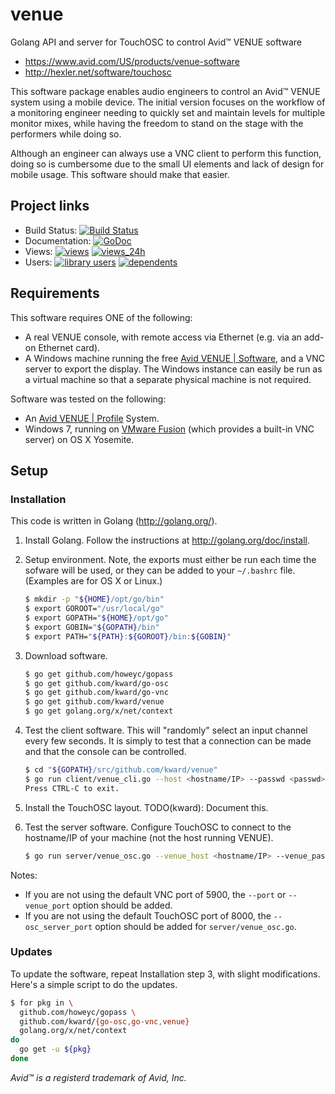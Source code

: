 # venue
Golang API and server for TouchOSC to control Avid™ VENUE software

- <https://www.avid.com/US/products/venue-software>
- <http://hexler.net/software/touchosc>

This software package enables audio engineers to control an Avid™ VENUE system
using a mobile device. The initial version focuses on the workflow of a
monitoring engineer needing to quickly set and maintain levels for multiple
monitor mixes, while having the freedom to stand on the stage with the
performers while doing so.

Although an engineer can always use a VNC client to perform this function,
doing so is cumbersome due to the small UI elements and lack of design for
mobile usage. This software should make that easier.

## Project links
* Build Status:  [![Build Status][CIStatus]][CIProject]
* Documentation: [![GoDoc][GoDocStatus]][GoDoc]
* Views:         [![views][SGViews]][SGProject] [![views_24h][SGViews24h]][SGProject]
* Users:         [![library users][SGUsers]][SGProject] [![dependents][SGDependents]][SGProject]

## Requirements
This software requires ONE of the following:

- A real VENUE console, with remote access via Ethernet (e.g. via an add-on
  Ethernet card).
- A Windows machine running the free [Avid VENUE | Software][VENUE], and a VNC
  server to export the display. The Windows instance can easily be run as a
  virtual machine so that a separate physical machine is not required.

Software was tested on the following:

- An [Avid VENUE | Profile][Profile] System.
- Windows 7, running on [VMware Fusion][Fusion] (which provides a built-in VNC
  server) on OS X Yosemite.

## Setup
### Installation
This code is written in Golang (<http://golang.org/>).

1. Install Golang. Follow the instructions at <http://golang.org/doc/install>.
2. Setup environment. Note, the exports must either be run each time the
   sofware will be used, or they can be added to your `~/.bashrc` file.
   (Examples are for OS X or Linux.)

    ```sh
    $ mkdir -p "${HOME}/opt/go/bin"
    $ export GOROOT="/usr/local/go"
    $ export GOPATH="${HOME}/opt/go"
    $ export GOBIN="${GOPATH}/bin"
    $ export PATH="${PATH}:${GOROOT}/bin:${GOBIN}"
    ```

3. Download software.

    ```sh
    $ go get github.com/howeyc/gopass
    $ go get github.com/kward/go-osc
    $ go get github.com/kward/go-vnc
    $ go get github.com/kward/venue
    $ go get golang.org/x/net/context
    ```

4. Test the client software. This will "randomly" select an input channel every
   few seconds. It is simply to test that a connection can be made and that the
   console can be controlled.

    ```sh
    $ cd "${GOPATH}/src/github.com/kward/venue"
    $ go run client/venue_cli.go --host <hostname/IP> --passwd <passwd>
    Press CTRL-C to exit.
    ```

5. Install the TouchOSC layout. TODO(kward): Document this.

6. Test the server software. Configure TouchOSC to connect to the hostname/IP
   of your machine (not the host running VENUE).

   ```sh
   $ go run server/venue_osc.go --venue_host <hostname/IP> --venue_passwd <passwd>
   ```

Notes:

- If you are not using the default VNC port of 5900, the `--port` or
  `--venue_port` option should be added.
- If you are not using the default TouchOSC port of 8000, the
  `--osc_server_port` option should be added for `server/venue_osc.go`.

### Updates
To update the software, repeat Installation step 3, with slight modifications.
Here's a simple script to do the updates.

```sh
$ for pkg in \
  github.com/howeyc/gopass \
  github.com/kward/{go-osc,go-vnc,venue}
  golang.org/x/net/context
do
  go get -u ${pkg}
done
```


_Avid™ is a registerd trademark of Avid, Inc._


<!--- Links -->
[Fusion]: http://www.vmware.com/products/fusion/
[Profile]: https://www.avid.com/US/products/profile-system
[VENUE]: http://www.avid.com/us/products/venue-software

[CIProject]: https://travis-ci.org/kward/venue
[CIStatus]: https://travis-ci.org/kward/venue.png?branch=master

[GoDoc]: https://godoc.org/github.com/kward/venue
[GoDocStatus]: https://godoc.org/github.com/kward/venue?status.svg

[SGProject]: https://sourcegraph.com/github.com/kward/venue
[SGDependents]: https://sourcegraph.com/api/repos/github.com/kward/venue/.badges/dependents.svg
[SGUsers]: https://sourcegraph.com/api/repos/github.com/kward/venue/.badges/library-users.svg
[SGViews]: https://sourcegraph.com/api/repos/github.com/kward/venue/.counters/views.svg
[SGViews24h]: https://sourcegraph.com/api/repos/github.com/kward/venue/.counters/views-24h.svg?no-count=1
